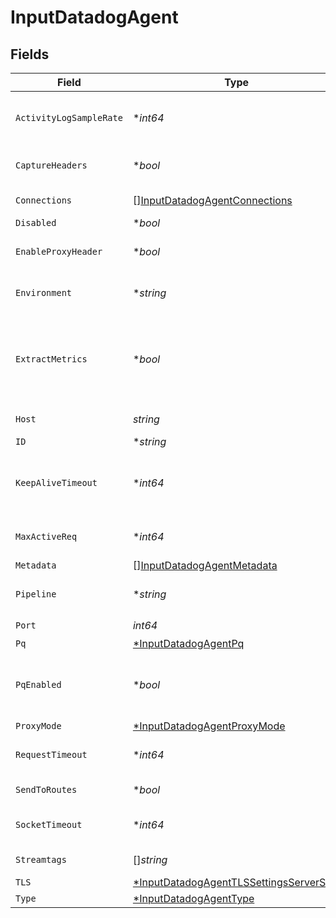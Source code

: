 # InputDatadogAgent


## Fields

| Field                                                                                                                                                                                                                                                                  | Type                                                                                                                                                                                                                                                                   | Required                                                                                                                                                                                                                                                               | Description                                                                                                                                                                                                                                                            |
| ---------------------------------------------------------------------------------------------------------------------------------------------------------------------------------------------------------------------------------------------------------------------- | ---------------------------------------------------------------------------------------------------------------------------------------------------------------------------------------------------------------------------------------------------------------------- | ---------------------------------------------------------------------------------------------------------------------------------------------------------------------------------------------------------------------------------------------------------------------- | ---------------------------------------------------------------------------------------------------------------------------------------------------------------------------------------------------------------------------------------------------------------------- |
| `ActivityLogSampleRate`                                                                                                                                                                                                                                                | **int64*                                                                                                                                                                                                                                                               | :heavy_minus_sign:                                                                                                                                                                                                                                                     | How often request activity is logged at the `info` level. A value of 1 would log every request, 10 every 10th request, etc.                                                                                                                                            |
| `CaptureHeaders`                                                                                                                                                                                                                                                       | **bool*                                                                                                                                                                                                                                                                | :heavy_minus_sign:                                                                                                                                                                                                                                                     | Toggle this to Yes to add request headers to events, in the __headers field.                                                                                                                                                                                           |
| `Connections`                                                                                                                                                                                                                                                          | [][InputDatadogAgentConnections](../../models/shared/inputdatadogagentconnections.md)                                                                                                                                                                                  | :heavy_minus_sign:                                                                                                                                                                                                                                                     | Direct connections to Destinations, optionally via a Pipeline or a Pack.                                                                                                                                                                                               |
| `Disabled`                                                                                                                                                                                                                                                             | **bool*                                                                                                                                                                                                                                                                | :heavy_minus_sign:                                                                                                                                                                                                                                                     | Enable/disable this input                                                                                                                                                                                                                                              |
| `EnableProxyHeader`                                                                                                                                                                                                                                                    | **bool*                                                                                                                                                                                                                                                                | :heavy_minus_sign:                                                                                                                                                                                                                                                     | Enable if the connection is proxied by a device that supports Proxy Protocol V1 or V2.                                                                                                                                                                                 |
| `Environment`                                                                                                                                                                                                                                                          | **string*                                                                                                                                                                                                                                                              | :heavy_minus_sign:                                                                                                                                                                                                                                                     | Optionally, enable this config only on a specified Git branch. If empty, will be enabled everywhere.                                                                                                                                                                   |
| `ExtractMetrics`                                                                                                                                                                                                                                                       | **bool*                                                                                                                                                                                                                                                                | :heavy_minus_sign:                                                                                                                                                                                                                                                     | Toggle to Yes to extract each incoming metric to multiple events, one per data point. This works well when sending metrics to a statsd-type output. If sending metrics to DatadogHQ or any destination that accepts arbitrary JSON, leave toggled to No (the default). |
| `Host`                                                                                                                                                                                                                                                                 | *string*                                                                                                                                                                                                                                                               | :heavy_check_mark:                                                                                                                                                                                                                                                     | Address to bind on. Defaults to 0.0.0.0 (all addresses).                                                                                                                                                                                                               |
| `ID`                                                                                                                                                                                                                                                                   | **string*                                                                                                                                                                                                                                                              | :heavy_minus_sign:                                                                                                                                                                                                                                                     | Unique ID for this input                                                                                                                                                                                                                                               |
| `KeepAliveTimeout`                                                                                                                                                                                                                                                     | **int64*                                                                                                                                                                                                                                                               | :heavy_minus_sign:                                                                                                                                                                                                                                                     | After the last response is sent, @{product} will wait this long for additional data before closing the socket connection. Minimum 1 sec.; maximum 600 sec. (10 min.).                                                                                                  |
| `MaxActiveReq`                                                                                                                                                                                                                                                         | **int64*                                                                                                                                                                                                                                                               | :heavy_minus_sign:                                                                                                                                                                                                                                                     | Maximum number of active requests per Worker Process. Use 0 for unlimited.                                                                                                                                                                                             |
| `Metadata`                                                                                                                                                                                                                                                             | [][InputDatadogAgentMetadata](../../models/shared/inputdatadogagentmetadata.md)                                                                                                                                                                                        | :heavy_minus_sign:                                                                                                                                                                                                                                                     | Fields to add to events from this input.                                                                                                                                                                                                                               |
| `Pipeline`                                                                                                                                                                                                                                                             | **string*                                                                                                                                                                                                                                                              | :heavy_minus_sign:                                                                                                                                                                                                                                                     | Pipeline to process data from this Source before sending it through the Routes.                                                                                                                                                                                        |
| `Port`                                                                                                                                                                                                                                                                 | *int64*                                                                                                                                                                                                                                                                | :heavy_check_mark:                                                                                                                                                                                                                                                     | Port to listen on.                                                                                                                                                                                                                                                     |
| `Pq`                                                                                                                                                                                                                                                                   | [*InputDatadogAgentPq](../../models/shared/inputdatadogagentpq.md)                                                                                                                                                                                                     | :heavy_minus_sign:                                                                                                                                                                                                                                                     | N/A                                                                                                                                                                                                                                                                    |
| `PqEnabled`                                                                                                                                                                                                                                                            | **bool*                                                                                                                                                                                                                                                                | :heavy_minus_sign:                                                                                                                                                                                                                                                     | For details on Persistent Queues, see: [https://docs.cribl.io/stream/persistent-queues](https://docs.cribl.io/stream/persistent-queues)                                                                                                                                |
| `ProxyMode`                                                                                                                                                                                                                                                            | [*InputDatadogAgentProxyMode](../../models/shared/inputdatadogagentproxymode.md)                                                                                                                                                                                       | :heavy_minus_sign:                                                                                                                                                                                                                                                     | N/A                                                                                                                                                                                                                                                                    |
| `RequestTimeout`                                                                                                                                                                                                                                                       | **int64*                                                                                                                                                                                                                                                               | :heavy_minus_sign:                                                                                                                                                                                                                                                     | How long to wait for an incoming request to complete before aborting it. Use 0 to disable.                                                                                                                                                                             |
| `SendToRoutes`                                                                                                                                                                                                                                                         | **bool*                                                                                                                                                                                                                                                                | :heavy_minus_sign:                                                                                                                                                                                                                                                     | Select whether to send data to Routes, or directly to Destinations.                                                                                                                                                                                                    |
| `SocketTimeout`                                                                                                                                                                                                                                                        | **int64*                                                                                                                                                                                                                                                               | :heavy_minus_sign:                                                                                                                                                                                                                                                     | How long @{product} should wait before assuming that an inactive socket has timed out. To wait forever, set to 0.                                                                                                                                                      |
| `Streamtags`                                                                                                                                                                                                                                                           | []*string*                                                                                                                                                                                                                                                             | :heavy_minus_sign:                                                                                                                                                                                                                                                     | Add tags for filtering and grouping in @{product}.                                                                                                                                                                                                                     |
| `TLS`                                                                                                                                                                                                                                                                  | [*InputDatadogAgentTLSSettingsServerSide](../../models/shared/inputdatadogagenttlssettingsserverside.md)                                                                                                                                                               | :heavy_minus_sign:                                                                                                                                                                                                                                                     | N/A                                                                                                                                                                                                                                                                    |
| `Type`                                                                                                                                                                                                                                                                 | [*InputDatadogAgentType](../../models/shared/inputdatadogagenttype.md)                                                                                                                                                                                                 | :heavy_minus_sign:                                                                                                                                                                                                                                                     | N/A                                                                                                                                                                                                                                                                    |